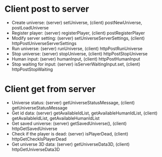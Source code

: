 # Client post to server
* Create universe: (server) setUniverse, (client) postNewUniverse, postLoadUniverse
* Register player: (server) registerPlayer, (client) postRegisterPlayer
* Modify server setting: (server) setUniverseServerSettings, (client) httpPostUniverseServerSettings
* Run universe: (server) runUniverse, (client) httpPostRunUniverse
* Stop universe: (server) stopUniverse, (client) httpPostStopUniverse
* Human input: (server) humanInput, (client) httpPostHumanInput
* Stop waiting for input: (server) isServerWaitingInput.set, (client) httpPostStopWaiting

# Client get from server
* Universe status: (server) getUniverseStatusMessage, (client) getUniverseStatusMessage
* Get id data: (server) getAvailableIdList, getAvailableHumanIdList, (client) getAvailableIdList, getAvailableHumanIdList
* Get saved universe: (server) getSavedUniverse(), (client) httpGetSavedUniverse
* Check if the player is dead: (server) isPlayerDead, (client) httpGetCheckIsPlayerDead
* Get universe 3D data: (server) getUniverseData3D, (client) httpGetUniverseData3D